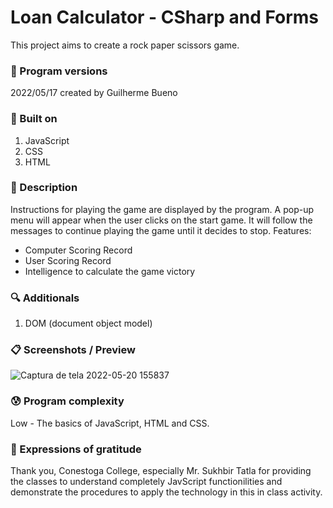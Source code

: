 # Loan Calculator - CSharp and Forms

This project aims to create a rock paper scissors game.

### 💾 Program versions

2022/05/17 created by Guilherme Bueno <br>

### 🔨 Built on

1. JavaScript
2. CSS
3. HTML

### 📃 Description

Instructions for playing the game are displayed by the program. A pop-up menu will appear when the user clicks on the start game. It will follow the messages to continue playing the game until it decides to stop.
Features:

- Computer Scoring Record
- User Scoring Record
- Intelligence to calculate the game victory

### 🔍 Additionals

1. DOM (document object model)

### 📋 Screenshots / Preview

![Captura de tela 2022-05-20 155837](https://user-images.githubusercontent.com/101655079/169602508-e6476956-e02e-4ce3-9c8c-e59e2e08bc42.jpg)

### 😰 Program complexity

Low - The basics of JavaScript, HTML and CSS.

### 🎁 Expressions of gratitude

Thank you, Conestoga College, especially Mr. Sukhbir Tatla for providing the classes to understand completely JavScript functionilities and demonstrate the procedures to apply the technology in this in class activity.
